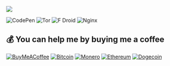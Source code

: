 <picture>
  <source
    srcset="https://quotes-github-readme.vercel.app/api?type=horizontal&theme=merko"
    media="(prefers-color-scheme: dark)"
  />
  <source
    srcset="https://quotes-github-readme.vercel.app/api?type=horizontal"
    media="(prefers-color-scheme: light), (prefers-color-scheme: no-preference)"
  />
  <img src="https://quotes-github-readme.vercel.app/api?type=horizontal" />
</picture>

![CodePen](https://img.shields.io/badge/Codepen-000000?style=for-the-badge&logo=codepen&logoColor=white)
![Tor](https://img.shields.io/badge/Tor-7D4698?style=for-the-badge&logo=Tor-Browser&logoColor=white)
![F Droid](https://img.shields.io/badge/F_Droid-1976D2?style=for-the-badge&logo=f-droid&logoColor=white)
![Nginx](https://img.shields.io/badge/nginx-%23009639.svg?style=for-the-badge&logo=nginx&logoColor=white)

## 💰 You can help me by buying me a coffee
[![BuyMeACoffee](https://img.shields.io/badge/Buy%20Me%20a%20Coffee-ffdd00?style=for-the-badge&logo=buy-me-a-coffee&logoColor=black)](https://buymeacoffee.com/devsir)
[![Bitcoin](https://img.shields.io/badge/Bitcoin-000?style=for-the-badge&logo=bitcoin&logoColor=white)](https://btcscan.org/nojs/address/bc1qvma48ey84tmx97jydqe3zur6659mhd08q56nea)
[![Monero](https://img.shields.io/badge/monero-FF6600?style=for-the-badge&logo=monero&logoColor=white)](https://moneroexplorer.org/search?value=47mbuWAHb5WBdA4i7hM3DuDMnZ7EmFHuTEmnAZRA6yyDAP9zTqRZUxp1UYSSNbJbJAEGRvLz5jALQ44NtxZieZxSSNahvNQ)
[![Ethereum](https://img.shields.io/badge/Ethereum-3C3C3D?style=for-the-badge&logo=Ethereum&logoColor=white)](https://etherscan.io/address/0x5897e9f2CBd505818D77Aecc3ad8916aDEe5C0eD)
[![Dogecoin](https://img.shields.io/badge/dogecoin-B59A30?style=for-the-badge&logo=dogecoin&logoColor=white)](https://blockchair.com/dogecoin/address/DDd85XynJjBBgkcgi1s7QCvV6hdZuYwtWP)
